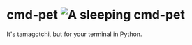 # cmd-pet ![A sleeping cmd-pet](https://i.boring.host/1NOE8KDT.png)
It's tamagotchi, but for your terminal in Python.

